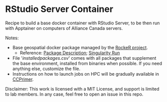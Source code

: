 # RStudio Server Container
Recipe to build a base docker container with RStudio Server, to be then run with Apptainer on computers of Alliance Canada servers.

Notes:
- Base geospatial docker package managed by the [RockeR project](https://rocker-project.org/).
  - Reference: [Package Description](https://rocker-project.org/images/versioned/rstudio.html); [Singularity Run](https://rocker-project.org/use/singularity.html)
- File '_installedpackages.csv_' comes with all packages that supplement the base environment, installed from binaries when possible. If you need anything else, customize the file.
- Instructions on how to launch jobs on HPC will be gradually available in [CCPrimer](https://ricardobarroslourenco.github.io/CCprimer/).

Disclaimer: This work is licensed with a MIT License, and support is limited to lab members. In any case, feel free to open an issue in this repo.